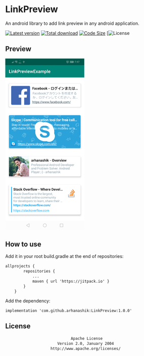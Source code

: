 # LinkPreview

An android library to add link preview in any android application.

[![Latest version](https://jitpack.io/v/arhanashik/LinkPreview.svg)](https://jitpack.io/#arhanashik/LinkPreview)
[![Total download](https://img.shields.io/github/downloads/arhanashik/LinkPreview/total.svg)]()
[![Code Size](https://img.shields.io/github/languages/code-size/arhanashik/LinkPreview)]()
[![License](https://img.shields.io/github/license/arhanashik/LinkPreview)

## Preview
<img src="app/sampledata/screenshot.png" alt="Screen Shot" width="250"/>

## How to use
Add it in your root build.gradle at the end of repositories:
```
allprojects {
		repositories {
			...
			maven { url 'https://jitpack.io' }
		}
	}
```
Add the dependency:
```
implementation 'com.github.arhanashik:LinkPreview:1.0.0'
```

## License
                                 Apache License
                           Version 2.0, January 2004
                        http://www.apache.org/licenses/
